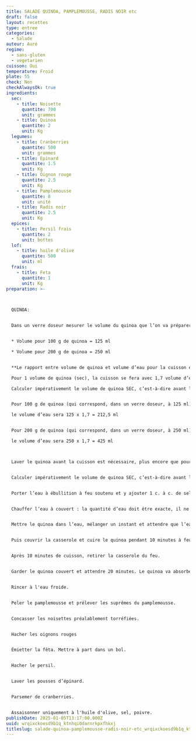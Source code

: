 ```yaml
---
title: SALADE QUINOA, PAMPLEMOUSSE, RADIS NOIR etc
draft: false
layout: recettes
type: entree
categories:
  - Salade
auteur: Auré
regime:
  - sans-gluten
  - vegetarien
cuisson: Oui
temperature: Froid
plate: 55
check: Non
checkAlwaysOk: true
ingredients:
  sec:
    - title: Noisette
      quantite: 700
      unit: grammes
    - title: Quinoa
      quantite: 2
      unit: Kg
  legumes:
    - title: Cranberries
      quantite: 500
      unit: grammes
    - title: Epinard
      quantite: 1.5
      unit: Kg
    - title: Oignon rouge
      quantite: 2.5
      unit: Kg
    - title: Pamplemousse
      quantite: 8
      unit: unité
    - title: Radis noir
      quantite: 2.5
      unit: Kg
  epices:
    - title: Persil frais
      quantite: 2
      unit: bottes
  lof:
    - title: huile d'olive
      quantite: 500
      unit: ml
  frais:
    - title: Feta
      quantite: 1
      unit: Kg
preparation: >-
  


  QUINOA:


  Dans un verre doseur mesurer le volume du quinoa que l’on va préparer (attention: il s’agit du volume, pas du poids). 


  * Volume pour 100 g de quinoa = 125 ml

  * Volume pour 200 g de quinoa = 250 ml 


  **Le rapport entre volume de quinoa et volume d’eau pour la cuisson est de 1,7**

  Pour 1 volume de quinoa (sec), la cuisson se fera avec 1,7 volume d’eau.

  Calculer impérativement le volume de quinoa SEC, c’est-à-dire avant lavage, car une fois lavé, la céréale prend du volume, ce qui fausse complètement le calcul du volume d’eau de cuisson. 


  Pour 100 g de quinoa (qui correspond, dans un verre doseur, à 125 ml) :

  le volume d’eau sera 125 x 1,7 = 212,5 ml


  Pour 200 g de quinoa (qui correspond, dans un verre doseur, à 250 ml) :

  le volume d’eau sera 250 x 1,7 = 425 ml



  Laver le quinoa avant la cuisson est nécessaire, plus encore que pour les autres céréales, en raison de la saponine. Laver 2 fois le quinoa avant la cuisson est recommandé, car la saponine donne un goût amer à la céréale, bien égoutter.


  Calculer impérativement le volume de quinoa SEC, c’est-à-dire avant lavage, car une fois lavé, la céréale prend du volume, ce qui fausse complètement le calcul du volume d’eau de cuisson.


  Porter l’eau à ébullition à feu soutenu et y ajouter 1 c. à c. de sel pour 200 g de quinoa.


  Chauffer l’eau à couvert : la quantité d’eau doit être exacte, il ne doit pas y avoir de perte par évaporation.


  Mettre le quinoa dans l’eau, mélanger un instant et attendre que l’eau bouille à nouveau.


  Puis couvrir la casserole et cuire le quinoa pendant 10 minutes à feu moyen.


  Après 10 minutes de cuisson, retirer la casserole du feu.


  Garder le quinoa couvert et attendre 20 minutes. Le quinoa va absorber l’eau, gonfler et éclater. C’EST PRET !!!


  Rincer à l'eau froide.


  Peler le pamplemousse et prélever les suprêmes du pamplemousse.


  Concasser les noisettes préalablement torréfiées.


  Hacher les oignons rouges                                                                           


  Émietter la fêta. Mettre à part dans un bol.


  Hacher le persil.


  Laver les pousses d’épinard.


  Parsemer de cranberries.


  Assaisonner uniquement à l'huile d'olive, sel, poivre.
publishDate: 2025-01-05T13:17:00.000Z
uuid: wrqixckoesd9b1q_ktnhqi0darnrkpxfhkxj
titleslug: salade-quinoa-pamplemousse-radis-noir-etc_wrqixckoesd9b1q_ktnhqi0darnrkpxfhkxj
---
```

